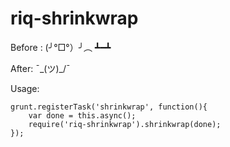 riq-shrinkwrap
===========

Before : (╯°□°）╯︵ ┻━┻

After: ¯\_(ツ)_/¯

Usage:

    grunt.registerTask('shrinkwrap', function(){
        var done = this.async();
        require('riq-shrinkwrap').shrinkwrap(done);
    });

